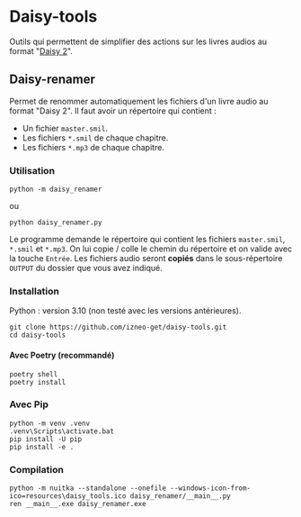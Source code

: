 # Daisy-tools

Outils qui permettent de simplifier des actions sur les livres audios au format "[Daisy 2](https://fr.wikipedia.org/wiki/Daisy_(livre_audio))".

## Daisy-renamer
Permet de renommer automatiquement les fichiers d'un livre audio au format "Daisy 2". 
Il faut avoir un répertoire qui contient : 
- Un fichier `master.smil`.
- Les fichiers `*.smil` de chaque chapitre. 
- Les fichiers `*.mp3` de chaque chapitre. 


### Utilisation
```
python -m daisy_renamer
```
ou 
```
python daisy_renamer.py
```
Le programme demande le répertoire qui contient les fichiers `master.smil`, `*.smil` et `*.mp3`. 
On lui copie / colle le chemin du répertoire et on valide avec la touche `Entrée`. 
Les fichiers audio seront **copiés** dans le sous-répertoire `OUTPUT` du dossier que vous avez indiqué. 


### Installation
Python : version 3.10 (non testé avec les versions antérieures). 

```
git clone https://github.com/izneo-get/daisy-tools.git
cd daisy-tools
```

#### Avec Poetry (recommandé)
```
poetry shell
poetry install 
```

### Avec Pip
```
python -m venv .venv
.venv\Scripts\activate.bat
pip install -U pip
pip install -e .
```


### Compilation
```
python -m nuitka --standalone --onefile --windows-icon-from-ico=resources\daisy_tools.ico daisy_renamer/__main__.py
ren __main__.exe daisy_renamer.exe
```